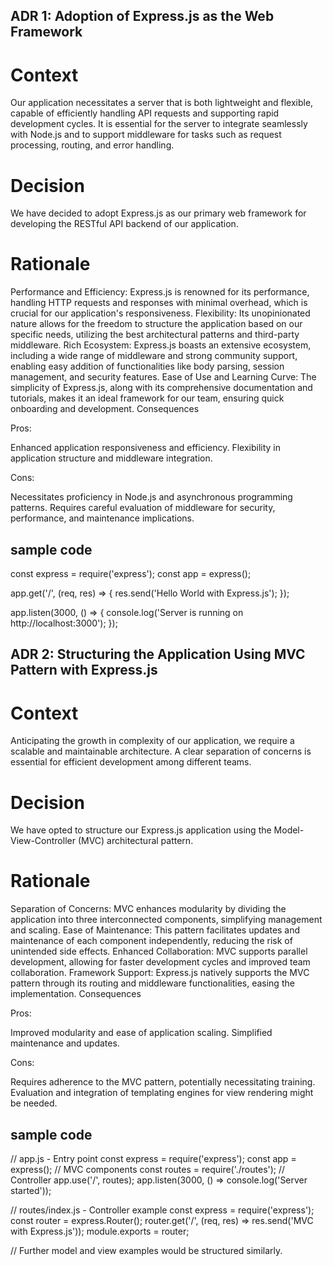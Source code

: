 ## ADR 1: Adoption of Express.js as the Web Framework

# Context
Our application necessitates a server that is both lightweight and flexible, capable of efficiently handling API requests and supporting rapid development cycles. It is essential for the server to integrate seamlessly with Node.js and to support middleware for tasks such as request processing, routing, and error handling.

# Decision
We have decided to adopt Express.js as our primary web framework for developing the RESTful API backend of our application.

# Rationale
Performance and Efficiency: Express.js is renowned for its performance, handling HTTP requests and responses with minimal overhead, which is crucial for our application's responsiveness.
Flexibility: Its unopinionated nature allows for the freedom to structure the application based on our specific needs, utilizing the best architectural patterns and third-party middleware.
Rich Ecosystem: Express.js boasts an extensive ecosystem, including a wide range of middleware and strong community support, enabling easy addition of functionalities like body parsing, session management, and security features.
Ease of Use and Learning Curve: The simplicity of Express.js, along with its comprehensive documentation and tutorials, makes it an ideal framework for our team, ensuring quick onboarding and development.
Consequences

Pros:

Enhanced application responsiveness and efficiency.
Flexibility in application structure and middleware integration.

Cons:

Necessitates proficiency in Node.js and asynchronous programming patterns.
Requires careful evaluation of middleware for security, performance, and maintenance implications.

## sample code

const express = require('express');
const app = express();

app.get('/', (req, res) => {
  res.send('Hello World with Express.js');
});

app.listen(3000, () => {
  console.log('Server is running on http://localhost:3000');
});



## ADR 2: Structuring the Application Using MVC Pattern with Express.js
# Context
Anticipating the growth in complexity of our application, we require a scalable and maintainable architecture. A clear separation of concerns is essential for efficient development among different teams.

# Decision
We have opted to structure our Express.js application using the Model-View-Controller (MVC) architectural pattern.

# Rationale
Separation of Concerns: MVC enhances modularity by dividing the application into three interconnected components, simplifying management and scaling.
Ease of Maintenance: This pattern facilitates updates and maintenance of each component independently, reducing the risk of unintended side effects.
Enhanced Collaboration: MVC supports parallel development, allowing for faster development cycles and improved team collaboration.
Framework Support: Express.js natively supports the MVC pattern through its routing and middleware functionalities, easing the implementation.
Consequences

Pros:

Improved modularity and ease of application scaling.
Simplified maintenance and updates.

Cons:

Requires adherence to the MVC pattern, potentially necessitating training.
Evaluation and integration of templating engines for view rendering might be needed.

## sample code

// app.js - Entry point
const express = require('express');
const app = express();
// MVC components
const routes = require('./routes'); // Controller
app.use('/', routes);
app.listen(3000, () => console.log('Server started'));

// routes/index.js - Controller example
const express = require('express');
const router = express.Router();
router.get('/', (req, res) => res.send('MVC with Express.js'));
module.exports = router;

// Further model and view examples would be structured similarly.
